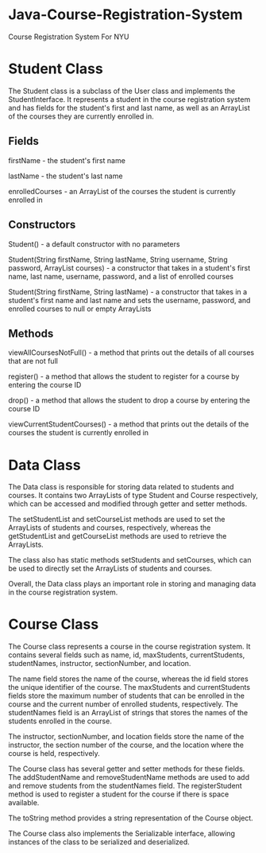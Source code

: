 # Java-Course-Registration-System
Course Registration System For NYU
# Student Class
The Student class is a subclass of the User class and implements the StudentInterface. It represents a student in the course registration system and has fields for the student's first and last name, as well as an ArrayList of the courses they are currently enrolled in.

## Fields
firstName - the student's first name 

lastName - the student's last name

enrolledCourses - an ArrayList of the courses the student is currently enrolled in

## Constructors
Student() - a default constructor with no parameters

Student(String firstName, String lastName, String username, String password, ArrayList<String> courses) - a constructor that takes in a student's first name, last name, username, password, and a list of enrolled courses

Student(String firstName, String lastName) - a constructor that takes in a student's first name and last name and sets the username, password, and enrolled courses to null or empty ArrayLists

## Methods
viewAllCoursesNotFull() - a method that prints out the details of all courses that are not full

register() - a method that allows the student to register for a course by entering the course ID

drop() - a method that allows the student to drop a course by entering the course ID

viewCurrentStudentCourses() - a method that prints out the details of the courses the student is currently enrolled in


# Data Class
The Data class is responsible for storing data related to students and courses. It contains two ArrayLists of type Student and Course respectively, which can be accessed and modified through getter and setter methods.

The setStudentList and setCourseList methods are used to set the ArrayLists of students and courses, respectively, whereas the getStudentList and getCourseList methods are used to retrieve the ArrayLists.

The class also has static methods setStudents and setCourses, which can be used to directly set the ArrayLists of students and courses.

Overall, the Data class plays an important role in storing and managing data in the course registration system.

# Course Class

The Course class represents a course in the course registration system. It contains several fields such as name, id, maxStudents, currentStudents, studentNames, instructor, sectionNumber, and location.

The name field stores the name of the course, whereas the id field stores the unique identifier of the course. The maxStudents and currentStudents fields store the maximum number of students that can be enrolled in the course and the current number of enrolled students, respectively. The studentNames field is an ArrayList of strings that stores the names of the students enrolled in the course.

The instructor, sectionNumber, and location fields store the name of the instructor, the section number of the course, and the location where the course is held, respectively.

The Course class has several getter and setter methods for these fields. The addStudentName and removeStudentName methods are used to add and remove students from the studentNames field. The registerStudent method is used to register a student for the course if there is space available.

The toString method provides a string representation of the Course object.

The Course class also implements the Serializable interface, allowing instances of the class to be serialized and deserialized.




